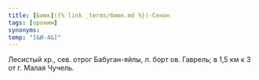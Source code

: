 ```yaml
---
title: [Биюк]({% link _terms/биюк.md %})-Сенон
tags: [ороним]
synonyms:
temp: "[&И-4&]"
---
```


Лесистый хр., сев. отрог Бабуган-яйлы, л. борт ов. Гаврель; в 1,5 км к З от г.
Малая Чучель.
